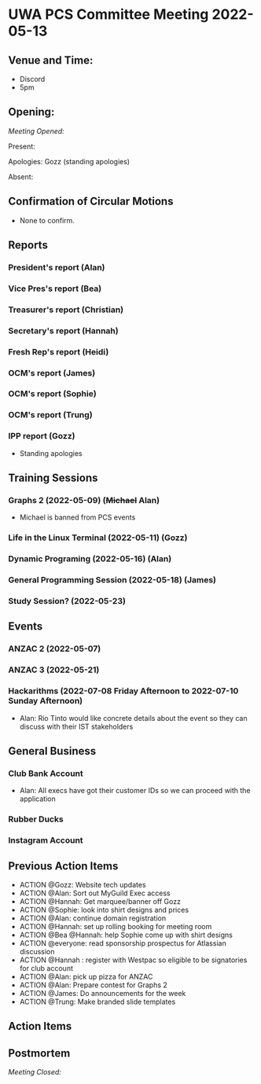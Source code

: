 # UWA PCS Committee Meeting 2022-05-13

## Venue and Time:

- Discord
- 5pm

## Opening:

_Meeting Opened:_

Present:

Apologies: Gozz (standing apologies)

Absent:

## Confirmation of Circular Motions

- None to confirm.

## Reports

### President's report (Alan)

### Vice Pres's report (Bea)

### Treasurer's report (Christian)

### Secretary's report (Hannah)

### Fresh Rep's report (Heidi)

### OCM's report (James)

### OCM's report (Sophie)

### OCM's report (Trung)

### IPP report (Gozz)

- Standing apologies

## Training Sessions

### Graphs 2 (2022-05-09) (~~Michael~~ Alan)

- Michael is banned from PCS events

### Life in the Linux Terminal (2022-05-11) (Gozz)

### Dynamic Programing (2022-05-16) (Alan)

### General Programming Session (2022-05-18) (James)

### Study Session? (2022-05-23)

## Events

### ANZAC 2 (2022-05-07)

### ANZAC 3 (2022-05-21)

### Hackarithms (2022-07-08 Friday Afternoon to 2022-07-10 Sunday Afternoon)

- Alan: Rio Tinto would like concrete details about the event so they can discuss with their IST stakeholders

## General Business

### Club Bank Account

- Alan: All execs have got their customer IDs so we can proceed with the application

### Rubber Ducks

### Instagram Account

## Previous Action Items

- ACTION @Gozz: Website tech updates
- ACTION @Alan: Sort out MyGuild Exec access
- ACTION @Hannah: Get marquee/banner off Gozz
- ACTION @Sophie: look into shirt designs and prices
- ACTION @Alan: continue domain registration
- ACTION @Hannah: set up rolling booking for meeting room
- ACTION @Bea @Hannah: help Sophie come up with shirt designs
- ACTION @everyone: read sponsorship prospectus for Atlassian discussion
- ACTION @Hannah : register with Westpac so eligible to be signatories for club account
- ACTION @Alan: pick up pizza for ANZAC
- ACTION @Alan: Prepare contest for Graphs 2
- ACTION @James: Do announcements for the week
- ACTION @Trung: Make branded slide templates

## Action Items

## Postmortem

_Meeting Closed:_
